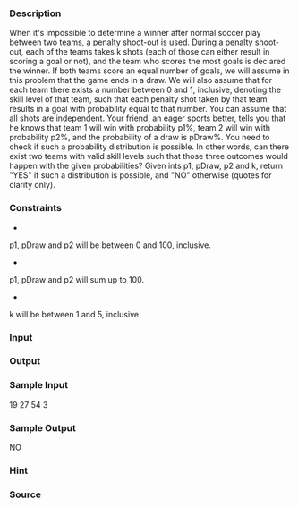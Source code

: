
### Description
When it's impossible to determine a winner after normal soccer play between two teams, a penalty shoot-out is used. During a penalty shoot-out, each of the teams takes k shots (each of those can either result in scoring a goal or not), and the team who scores the most goals is declared the winner. If both teams score an equal number of goals, we will assume in this problem that the game ends in a draw.
We will also assume that for each team there exists a number between 0 and 1, inclusive, denoting the skill level of that team, such that each penalty shot taken by that team results in a goal with probability equal to that number. You can assume that all shots are independent.
Your friend, an eager sports better, tells you that he knows that team 1 will win with probability p1%, team 2 will win with probability p2%, and the probability of a draw is pDraw%. You need to check if such a probability distribution is possible. In other words, can there exist two teams with valid skill levels such that those three outcomes would happen with the given probabilities?
Given ints p1, pDraw, p2 and k, return "YES" if such a distribution is possible, and "NO" otherwise (quotes for clarity only).






### Constraints




-
p1, pDraw and p2 will be between 0 and 100, inclusive.


-
p1, pDraw and p2 will sum up to 100.


-
k will be between 1 and 5, inclusive.




### Input

### Output

### Sample Input
19 27 54 3 

### Sample Output
NO
### Hint

### Source
